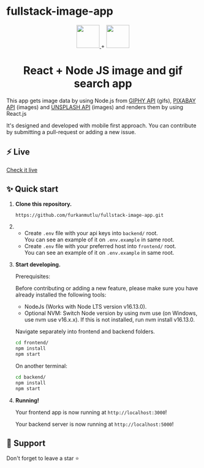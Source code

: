 # fullstack-image-app

<p align="center">
  <a href="https://reactjs.org/">
  <img src="https://reactjs.org/logo-og.png" height="60">
  </a>
  +
  <img src="https://cdn.pixabay.com/photo/2015/04/23/17/41/node-js-736399_960_720.png" height="60">
</p>
<h1 align="center">
  React + Node JS image and gif search app
</h1>
<p align="center">

  This app gets image data by using Node.js from <a href="https://developers.giphy.com/">GIPHY API</a> (gifs),
  <a href="https://pixabay.com/api/docs/">PIXABAY API</a> (images) and 
  <a href="https://unsplash.com/documentation">UNSPLASH API</a> (images)
  and renders them by using React.js
  
  
  It's designed and developed with mobile first approach.
  You can contribute by submitting a pull-request or adding a new issue.

</p>

## ⚡️ Live
  [Check it live](https://fullstack-image-app.netlify.app/)

## ✨ Quick start

1.  **Clone this repository.**

    ```sh
    https://github.com/furkanmutlu/fullstack-image-app.git
    ```
    
2. - Create `.env` file with your api keys into `backend/` root. <br> You can see an example of it on `.env.example` in same root.
    - Create `.env` file with your preferred host into `frontend/` root. <br> You can see an example of it on `.env.example` in same root.<br>

3.  **Start developing.**

    Prerequisites:
    
     Before contributing or adding a new feature, please make sure you have already installed the following tools:
    
    - NodeJs (Works with Node LTS version v16.13.0).
    - Optional NVM: Switch Node version by using nvm use (on Windows, use nvm use v16.x.x). If this is not installed, run nvm install v16.13.0.
    

    Navigate separately into frontend and backend folders.

    ```sh
    cd frontend/
    npm install
    npm start
    ```
    
    On another terminal:
    ```sh
    cd backend/
    npm install
    npm start
    ```

3.  **Running!**

    Your frontend app is now running at `http://localhost:3000`!
    
    Your backend server is now running at `http://localhost:5000`!
    
## 🙏 Support

Don't forget to leave a star ⭐️
